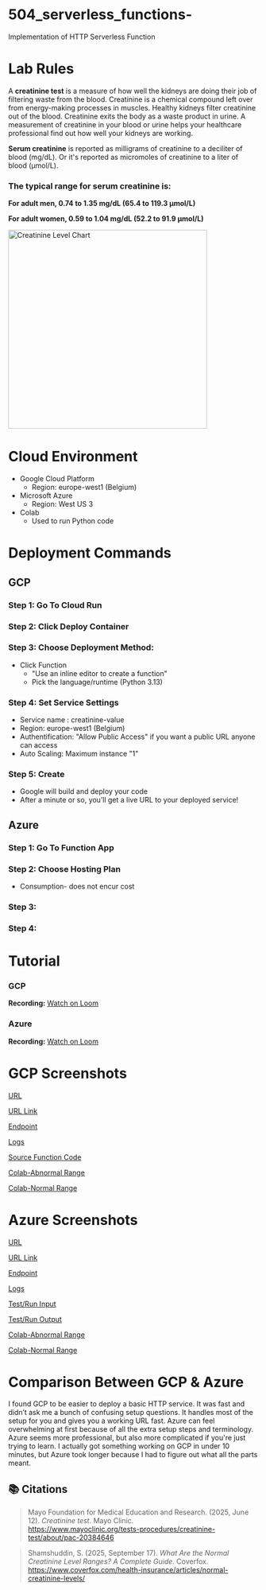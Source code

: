 # 504_serverless_functions-
Implementation of HTTP Serverless Function

# Lab Rules
A **creatinine test** is a measure of how well the kidneys are doing their job of filtering waste from the blood.
Creatinine is a chemical compound left over from energy-making processes in muscles. Healthy kidneys filter creatinine out of the blood. Creatinine exits the body as a waste product in urine.
A measurement of creatinine in your blood or urine helps your healthcare professional find out how well your kidneys are working.

**Serum creatinine** is reported as milligrams of creatinine to a deciliter of blood (mg/dL). Or it's reported as micromoles of creatinine to a liter of blood (µmol/L). 

### The typical range for serum creatinine is:

**For adult men, 0.74 to 1.35 mg/dL (65.4 to 119.3 µmol/L)**

**For adult women, 0.59 to 1.04 mg/dL (52.2 to 91.9 µmol/L)**

<img src="https://cms-img.coverfox.com/Normal-Creatinine-Level-Ranges.jpeg" alt="Creatinine Level Chart" width="400"/>

# Cloud Environment
- Google Cloud Platform
  - Region: europe-west1 (Belgium)
- Microsoft Azure
  - Region: West US 3
- Colab
  - Used to run Python code

# Deployment Commands
## GCP
### Step 1: Go To Cloud Run
### Step 2: Click Deploy Container
### Step 3: Choose Deployment Method:
  - Click Function
    - "Use an inline editor to create a function"
    - Pick the language/runtime (Python 3.13)
### Step 4: Set Service Settings
  - Service name : creatinine-value
  - Region: europe-west1 (Belgium)
  - Authentification: "Allow Public Access" if you want a public URL anyone can access
  - Auto Scaling: Maximum instance "1"
### Step 5: Create
- Google will build and deploy your code
- After a minute or so, you’ll get a live URL to your deployed service!

## Azure
### Step 1: Go To Function App
### Step 2: Choose Hosting Plan
  - Consumption- does not encur cost
### Step 3:
### Step 4:

# Tutorial 
### GCP
**Recording:** [Watch on Loom](https://www.loom.com/share/6d115989ca4848798dafc7fd8ed8f2b9?sid=c2155c02-f3d5-4c87-bfc3-8ef504da48d5)

### Azure
**Recording:** [Watch on Loom](https://www.loom.com/share/572edcf9c34a4f9192a18ba4f4016b87?sid=4f48a1eb-a3cb-43b2-b5f5-7e7cfed75608)

# GCP Screenshots
[URL](gcp/URL.png)

[URL Link](https://creatinine-value-949334408153.europe-west1.run.app)

[Endpoint](gcp/Live_Endpoint.png)

[Logs](gcp/Logs.png)

[Source Function Code](gcp/Source_Function_Code.png)

[Colab-Abnormal Range](gcp/Abnormal.png)

[Colab-Normal Range](gcp/Normal.png)

# Azure Screenshots
[URL](azure/URL.png)

[URL Link](https://creatinine-values-ehf2hfazgmeueagn.westus3-01.azurewebsites.net/api/creatinine_levels?)

[Endpoint](azure/Live_Endpoint.png)

[Logs](azure/Logs_Source_Function_Code.png)

[Test/Run Input](azure/Test:Run_Input.png)

[Test/Run Output](azure/Test:Run_Output.png)

[Colab-Abnormal Range](azure/Abnormal_Range.png)

[Colab-Normal Range](azure/Normal_Range.png)

# Comparison Between GCP & Azure 
I found GCP to be easier to deploy a basic HTTP service. It was fast and didn’t ask me a bunch of confusing setup questions. It handles most of the setup for you and gives you a working URL fast. Azure can feel overwhelming at first because of all the extra setup steps and terminology. Azure seems more professional, but also more complicated if you're just trying to learn. I actually got something working on GCP in under 10 minutes, but Azure took longer because I had to figure out what all the parts meant.

## 📚 Citations

> Mayo Foundation for Medical Education and Research. (2025, June 12). *Creatinine test*. Mayo Clinic.  
> https://www.mayoclinic.org/tests-procedures/creatinine-test/about/pac-20384646

> Shamshuddin, S. (2025, September 17). *What Are the Normal Creatinine Level Ranges? A Complete Guide*. Coverfox.  
> https://www.coverfox.com/health-insurance/articles/normal-creatinine-levels/

